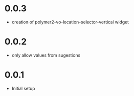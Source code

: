 0.0.3
======
* creation of polymer2-vo-location-selector-vertical widget

0.0.2
======
* only allow values from sugestions

0.0.1
======
* Initial setup
